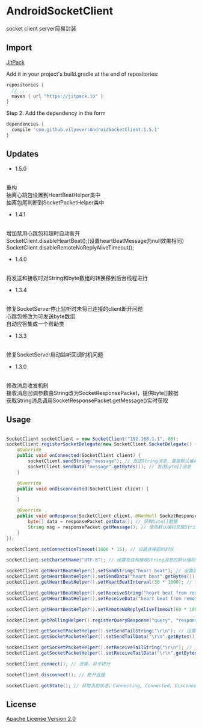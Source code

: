 # AndroidSocketClient
socket client server简易封装

## Import
[JitPack](https://jitpack.io/)

Add it in your project's build.gradle at the end of repositories:

```gradle
repositories {
  // ...
  maven { url "https://jitpack.io" }
}
```

Step 2. Add the dependency in the form

```gradle
dependencies {
  compile 'com.github.vilyever:AndroidSocketClient:1.5.1'
}
```

## Updates
* 1.5.0
</br>
重构
</br>
抽离心跳包设置到HeartBeatHelper类中
</br>
抽离包尾判断到SocketPacketHelper类中

* 1.4.1
</br>
增加禁用心跳包和超时自动断开
</br>
SocketClient.disableHeartBeat();(设置heartBeatMessage为null效果相同）
</br>
SocketClient.disableRemoteNoReplyAliveTimeout();

* 1.4.0
</br>
将发送和接收时对String和byte数组的转换移到后台线程进行

* 1.3.4
</br>
修复SocketServer停止监听时未将已连接的client断开问题
</br>
心跳包修改为可发送byte数组
</br>
自动应答集成一个帮助类

* 1.3.3
</br>
修复SocketServer启动监听回调时机问题

* 1.3.0
</br>
修改消息收发机制
</br>
接收消息回调参数由String改为SocketResponsePacket，提供byte[]数据
</br>
获取String消息调用SocketResponsePacket.getMessage()实时获取

## Usage
```java

SocketClient socketClient = new SocketClient("192.168.1.1", 80);
socketClient.registerSocketDelegate(new SocketClient.SocketDelegate() {
    @Override
    public void onConnected(SocketClient client) {
        socketClient.sendString("message"); // 发送String消息，使用默认编码
        socketClient.sendData("message".getBytes()); // 发送byte[]消息
    }

    @Override
    public void onDisconnected(SocketClient client) {

    }

    @Override
    public void onResponse(SocketClient client, @NonNull SocketResponsePacket responsePacket) {
        byte[] data = responsePacket.getData(); // 获取byte[]数据
        String msg = responsePacket.getMessage(); // 使用默认编码获取String消息
    }
});

socketClient.setConnectionTimeout(1000 * 15); // 设置连接超时时长

socketClient.setCharsetName("UTF-8"); // 设置发送和接收String消息的默认编码

socketClient.getHeartBeatHelper().setSendString("heart beat"); // 设置自动发送心跳包的字符串，若为null则不发送心跳包
socketClient.getHeartBeatHelper().setSendData("heart beat".getBytes()); // 同上
socketClient.getHeartBeatHelper().setHeartBeatInterval(30 * 1000); // 设置自动发送心跳包的时间间隔，若值小于0则不发送心跳包

socketClient.getHeartBeatHelper().setReceiveString("heart beat from remote"); // 设置从远程端接收的心跳包字符串，onResponse回调将过滤此信息，若为null则不过滤
socketClient.getHeartBeatHelper().setReceiveData("heart beat from remote".getBytes()); // 同上

socketClient.getHeartBeatHelper().setRemoteNoReplyAliveTimeout(60 * 1000); // 设置远程端多长时间内没有消息发送到本地就自动断开连接，若值小于0则不自动断开

socketClient.getPollingHelper().registerQueryResponse("query", "response"); // 设置自动应答键值对，即收到"query"时自动发送"response"

socketClient.getSocketPacketHelper().setSendTailString("\r\n"); // 设置发送消息时自动在消息尾部添加的信息，远程端收到此信息后表示一条消息结束，用于解决粘包分包问题，若为null则不添加尾部信息
socketClient.getSocketPacketHelper().setSendTailData("\r\n".getBytes()); // 同上

socketClient.getSocketPacketHelper().setReceiveTailString("\r\n"); // 设置接收消息时判断消息结束的尾部信息，用于解决粘包分包问题，若为null则每次读取InputStream直到其为空，可能出现粘包问题
socketClient.getSocketPacketHelper().setReceiveTailData("\r\n".getBytes()); // 同上

socketClient.connect(); // 连接，异步进行

socketClient.disconnect(); // 断开连接

socketClient.getState(); // 获取当前状态，Connecting, Connected, Disconnected

```

## License
[Apache License Version 2.0](http://www.apache.org/licenses/LICENSE-2.0.txt)
